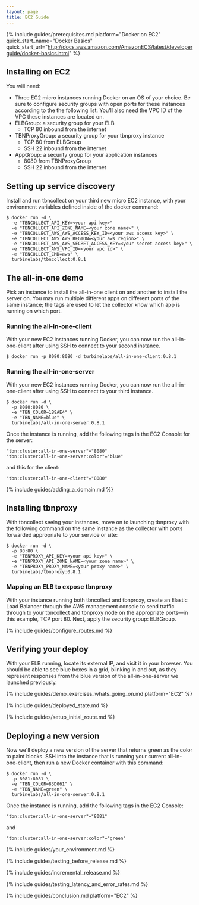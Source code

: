 ```yaml
---
layout: page
title: EC2 Guide
---
```


[//]: # ( Copyright 2017 Turbine Labs, Inc.                                   )
[//]: # ( you may not use this file except in compliance with the License.    )
[//]: # ( You may obtain a copy of the License at                             )
[//]: # (                                                                     )
[//]: # (     http://www.apache.org/licenses/LICENSE-2.0                      )
[//]: # (                                                                     )
[//]: # ( Unless required by applicable law or agreed to in writing, software )
[//]: # ( distributed under the License is distributed on an "AS IS" BASIS,   )
[//]: # ( WITHOUT WARRANTIES OR CONDITIONS OF ANY KIND, either express or     )
[//]: # ( implied. See the License for the specific language governing        )
[//]: # ( permissions and limitations under the License.                      )

[//]: # (Integrating Houston with Docker on EC2)

{%
  include guides/prerequisites.md
  platform="Docker on EC2"
  quick_start_name="Docker Basics"
  quick_start_url="http://docs.aws.amazon.com/AmazonECS/latest/developerguide/docker-basics.html"
%}

##  Installing on EC2

You will need:

- Three EC2 micro instances running Docker on an OS of your choice. Be sure to
configure security groups with open ports for these instances according to the
the following list. You'll also need the VPC ID of the VPC these instances are located on.
- ELBGroup: a security group for your ELB
  - TCP 80 inbound from the internet
- TBNProxyGroup: a security group for your tbnproxy instance
  - TCP 80 from ELBGroup
  - SSH 22 inbound from the internet
- AppGroup: a security group for your application instances
  - 8080 from TBNProxyGroup
  - SSH 22 inbound from the internet

## Setting up service discovery

Install and run tbncollect on your third new micro EC2 instance,
with your environment variables defined inside of the docker command:

```console
$ docker run -d \
  -e "TBNCOLLECT_API_KEY=<your api key>"
  -e "TBNCOLLECT_API_ZONE_NAME=<your zone name>" \
  -e "TBNCOLLECT_AWS_AWS_ACCESS_KEY_ID=<your aws access key>" \
  -e "TBNCOLLECT_AWS_AWS_REGION=<your aws region>" \
  -e "TBNCOLLECT_AWS_AWS_SECRET_ACCESS_KEY=<your secret access key>" \
  -e "TBNCOLLECT_AWS_VPC_ID=<your vpc id>" \
  -e "TBNCOLLECT_CMD=aws" \
  turbinelabs/tbncollect:0.8.1
```

## The all-in-one demo

Pick an instance to install the all-in-one client on and another to install the
server on. You may run multiple different apps on different ports of the same
instance; the tags are used to let the collector know which app is running on
which port.

### Running the all-in-one-client

With your new EC2 instances running Docker, you can now run the
all-in-one-client after using SSH to connect to your second instance.

```console
$ docker run -p 8080:8080 -d turbinelabs/all-in-one-client:0.8.1
```

### Running the all-in-one-server

With your new EC2 instances running Docker, you can now run the
all-in-one-client after using SSH to connect to your third instance.

```console
$ docker run -d \
  -p 8080:8080 \
  -e "TBN_COLOR=1B9AE4" \
  -e "TBN_NAME=blue" \
  turbinelabs/all-in-one-server:0.8.1
```

Once the instance is running, add the following tags in the EC2 Console for the
server:

```
"tbn:cluster:all-in-one-server"="8080"
"tbn:cluster:all-in-one-server:color"="blue"
```

and this for the client:

```
"tbn:cluster:all-in-one-client"="8080"
```

{% include guides/adding_a_domain.md %}

## Installing tbnproxy

With tbncollect seeing your instances, move on to launching tbnproxy with the
following command on the same instance as the collector with ports forwarded
appropriate to your service or site:

```console
$ docker run -d \
  -p 80:80 \
  -e "TBNPROXY_API_KEY=<your api key>" \
  -e "TBNPROXY_API_ZONE_NAME=<your zone name>" \
  -e "TBNPROXY_PROXY_NAME=<your proxy name>" \
  turbinelabs/tbnproxy:0.8.1
```

### Mapping an ELB to expose tbnproxy

With your instance running both tbncollect and tbnproxy, create an Elastic Load
Balancer through the AWS management console to send traffic through to your
tbncollect and tbnproxy node on the appropriate ports—in this example, TCP
port 80. Next, apply the security group: ELBGroup.

{% include guides/configure_routes.md %}

## Verifying your deploy

With your ELB running, locate its external IP, and visit it in your browser.
You should be able to see blue boxes in a grid, blinking in and out, as they
represent responses from the blue version of the all-in-one-server we launched
previously.

{%
  include guides/demo_exercises_whats_going_on.md
  platform="EC2"
%}

{% include guides/deployed_state.md %}

{% include guides/setup_initial_route.md %}

## Deploying a new version

Now we'll deploy a new version of the server that returns green as the
color to paint blocks. SSH into the instance that is running your current
all-in-one-client, then run a new Docker container with this command:

```console
$ docker run -d \
  -p 8081:8081 \
  -e "TBN_COLOR=83D061" \
  -e "TBN_NAME=green" \
  turbinelabs/all-in-one-server:0.8.1
```

Once the instance is running, add the following tags in the EC2 Console:

```
"tbn:cluster:all-in-one-server"="8081"
```

and

```
"tbn:cluster:all-in-one-server:color"="green"
```

{% include guides/your_environment.md %}

{% include guides/testing_before_release.md %}

{% include guides/incremental_release.md %}

{% include guides/testing_latency_and_error_rates.md %}

{% include guides/conclusion.md
   platform="EC2"
%}
